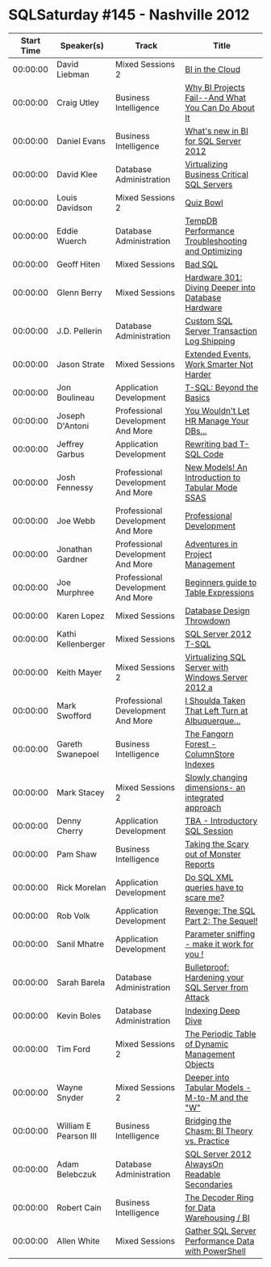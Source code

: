 # SQLSaturday #145 - Nashville 2012
Start Time|Speaker(s)|Track|Title
---|---|---|---
00:00:00|David Liebman|Mixed Sessions 2|[BI in the Cloud](10477.md)
00:00:00|Craig Utley|Business Intelligence|[Why BI Projects Fail--And What You Can Do About It](12113.md)
00:00:00|Daniel Evans|Business Intelligence|[What's new in BI for SQL Server 2012](12124.md)
00:00:00|David Klee|Database Administration|[Virtualizing Business Critical SQL Servers](12567.md)
00:00:00|Louis Davidson|Mixed Sessions 2|[Quiz Bowl](13456.md)
00:00:00|Eddie Wuerch|Database Administration|[TempDB Performance Troubleshooting and Optimizing](14064.md)
00:00:00|Geoff Hiten|Mixed Sessions|[Bad SQL](14491.md)
00:00:00|Glenn Berry|Mixed Sessions|[Hardware 301: Diving Deeper into Database Hardware](14675.md)
00:00:00|J.D. Pellerin|Database Administration|[Custom SQL Server Transaction Log Shipping](15513.md)
00:00:00|Jason Strate|Mixed Sessions|[Extended Events, Work Smarter Not Harder](15949.md)
00:00:00|Jon Boulineau|Application Development|[T-SQL: Beyond the Basics](16078.md)
00:00:00|Joseph D'Antoni|Professional Development And More|[You Wouldn't Let HR Manage Your DBs...](16188.md)
00:00:00|Jeffrey Garbus|Application Development|[Rewriting bad T-SQL Code](16295.md)
00:00:00|Josh Fennessy|Professional Development And More|[New Models!  An Introduction to Tabular Mode SSAS](16712.md)
00:00:00|Joe Webb|Professional Development And More|[Professional Development](17133.md)
00:00:00|Jonathan Gardner|Professional Development And More|[Adventures in Project Management](17326.md)
00:00:00|Joe Murphree|Professional Development And More|[Beginners guide to Table Expressions](17822.md)
00:00:00|Karen Lopez|Mixed Sessions|[Database Design Throwdown](17908.md)
00:00:00|Kathi Kellenberger|Mixed Sessions|[SQL Server 2012 T-SQL](18397.md)
00:00:00|Keith Mayer|Mixed Sessions 2|[Virtualizing SQL Server with Windows Server 2012 a](18535.md)
00:00:00|Mark Swofford|Professional Development And More|[I Shoulda Taken That Left Turn at Albuquerque...](19619.md)
00:00:00|Gareth Swanepoel|Business Intelligence|[The Fangorn Forest - ColumnStore Indexes](20024.md)
00:00:00|Mark Stacey|Mixed Sessions 2|[Slowly changing dimensions- an integrated approach](20111.md)
00:00:00|Denny Cherry|Application Development|[TBA - Introductory SQL Session](21048.md)
00:00:00|Pam Shaw|Business Intelligence|[Taking the Scary out of Monster Reports](22351.md)
00:00:00|Rick  Morelan|Application Development|[Do SQL XML queries have to scare me?](23017.md)
00:00:00|Rob Volk|Application Development|[Revenge: The SQL Part 2: The Sequel!](23314.md)
00:00:00|Sanil Mhatre|Application Development|[Parameter sniffing - make it work for you !](23949.md)
00:00:00|Sarah Barela|Database Administration|[Bulletproof: Hardening your SQL Server from Attack](23975.md)
00:00:00|Kevin Boles|Database Administration|[Indexing Deep Dive](26279.md)
00:00:00|Tim Ford|Mixed Sessions 2|[The Periodic Table of Dynamic Management Objects](26854.md)
00:00:00|Wayne Snyder|Mixed Sessions 2|[Deeper into Tabular Models - M-to-M and the "W"](27673.md)
00:00:00|William E Pearson III|Business Intelligence|[Bridging the Chasm: BI Theory vs. Practice](27901.md)
00:00:00|Adam Belebczuk|Database Administration|[SQL Server 2012 AlwaysOn Readable Secondaries](8984.md)
00:00:00|Robert Cain|Business Intelligence|[The Decoder Ring for Data Warehousing / BI](9698.md)
00:00:00|Allen White|Mixed Sessions|[Gather SQL Server Performance Data with PowerShell](9997.md)
